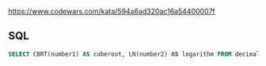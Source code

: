 https://www.codewars.com/kata/594a6ad320ac16a54400007f

## SQL
```sql
SELECT CBRT(number1) AS cuberoot, LN(number2) AS logarithm FROM decimals
```